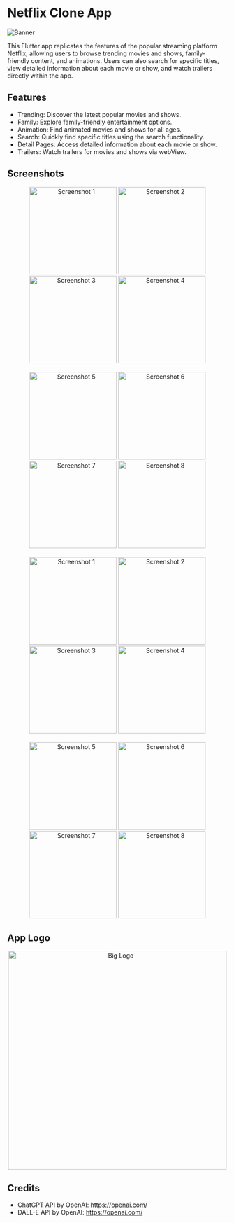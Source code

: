 # Netflix Clone App

![Banner](https://github.com/KavyaMistry369/netflix_clone/assets/130814792/f4e5fd9c-d396-4958-aeab-a455846174d9)

This Flutter app replicates the features of the popular streaming platform Netflix, allowing users to browse trending movies and shows, family-friendly content, and animations. Users can also search for specific titles, view detailed information about each movie or show, and watch trailers directly within the app.


## Features

- Trending: Discover the latest popular movies and shows.
- Family: Explore family-friendly entertainment options.
- Animation: Find animated movies and shows for all ages.
- Search: Quickly find specific titles using the search functionality.
- Detail Pages: Access detailed information about each movie or show.
- Trailers: Watch trailers for movies and shows via webView.


## Screenshots

<div align="center">
    <img src="https://github.com/KavyaMistry369/netflix_clone/assets/130814792/8cdaf29a-63f6-4d1e-a581-54a255c92b6c" alt="Screenshot 1" width="200"/>
    <img src="https://github.com/KavyaMistry369/netflix_clone/assets/130814792/188a85d4-41bc-46e8-929a-e0aab02635dd" alt="Screenshot 2" width="200"/>
    <img src="https://github.com/KavyaMistry369/netflix_clone/assets/130814792/c79b56ac-5fb9-40b7-87d8-25e00dd6bc10" alt="Screenshot 3" width="200"/>
    <img src="https://github.com/KavyaMistry369/netflix_clone/assets/130814792/08f1e807-7033-40a9-99bd-a46d6085176d" alt="Screenshot 4" width="200"/>
</div>
<br/>
<div align="center">
    <img src="https://github.com/KavyaMistry369/netflix_clone/assets/130814792/c70621c9-9a69-4113-b267-bb50834bd20a" alt="Screenshot 5" width="200"/>
    <img src="https://github.com/KavyaMistry369/netflix_clone/assets/130814792/261b1f78-efc1-4c16-83a1-c70da6241bd3" alt="Screenshot 6" width="200"/>
    <img src="https://github.com/KavyaMistry369/netflix_clone/assets/130814792/0fc678eb-65cf-4d65-86ab-bf8e416020a8" alt="Screenshot 7" width="200"/>
    <img src="https://github.com/KavyaMistry369/netflix_clone/assets/130814792/3f201e13-7607-4e92-95c9-b36d8b0c6ae8" alt="Screenshot 8" width="200"/>
</div>
<br/>
<div align="center">
    <img src="https://github.com/KavyaMistry369/netflix_clone/assets/130814792/8cdaf29a-63f6-4d1e-a581-54a255c92b6c" alt="Screenshot 1" width="200"/>
    <img src="https://github.com/KavyaMistry369/netflix_clone/assets/130814792/188a85d4-41bc-46e8-929a-e0aab02635dd" alt="Screenshot 2" width="200"/>
    <img src="https://github.com/KavyaMistry369/netflix_clone/assets/130814792/c79b56ac-5fb9-40b7-87d8-25e00dd6bc10" alt="Screenshot 3" width="200"/>
    <img src="https://github.com/KavyaMistry369/netflix_clone/assets/130814792/08f1e807-7033-40a9-99bd-a46d6085176d" alt="Screenshot 4" width="200"/>
</div>
<br/>
<div align="center">
    <img src="https://github.com/KavyaMistry369/netflix_clone/assets/130814792/c70621c9-9a69-4113-b267-bb50834bd20a" alt="Screenshot 5" width="200"/>
    <img src="https://github.com/KavyaMistry369/netflix_clone/assets/130814792/261b1f78-efc1-4c16-83a1-c70da6241bd3" alt="Screenshot 6" width="200"/>
    <img src="https://github.com/KavyaMistry369/netflix_clone/assets/130814792/0fc678eb-65cf-4d65-86ab-bf8e416020a8" alt="Screenshot 7" width="200"/>
    <img src="https://github.com/KavyaMistry369/netflix_clone/assets/130814792/3f201e13-7607-4e92-95c9-b36d8b0c6ae8" alt="Screenshot 8" width="200"/>
</div>

## App Logo

<div align="center">
<img src="https://github.com/KavyaMistry369/chatgpt_clone/assets/130814792/d991a7ae-c339-429b-87fc-d21a0bb2364d" alt="Big Logo" width="500">
</div>

## Credits

- ChatGPT API by OpenAI: https://openai.com/
- DALL-E API by OpenAI: https://openai.com/
